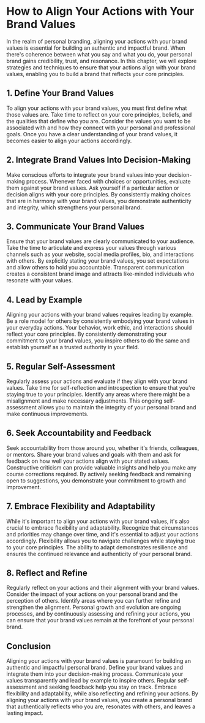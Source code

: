 # How to Align Your Actions with Your Brand Values

In the realm of personal branding, aligning your actions with your brand values is essential for building an authentic and impactful brand. When there's coherence between what you say and what you do, your personal brand gains credibility, trust, and resonance. In this chapter, we will explore strategies and techniques to ensure that your actions align with your brand values, enabling you to build a brand that reflects your core principles.

## 1\. Define Your Brand Values

To align your actions with your brand values, you must first define what those values are. Take time to reflect on your core principles, beliefs, and the qualities that define who you are. Consider the values you want to be associated with and how they connect with your personal and professional goals. Once you have a clear understanding of your brand values, it becomes easier to align your actions accordingly.

## 2\. Integrate Brand Values Into Decision-Making

Make conscious efforts to integrate your brand values into your decision-making process. Whenever faced with choices or opportunities, evaluate them against your brand values. Ask yourself if a particular action or decision aligns with your core principles. By consistently making choices that are in harmony with your brand values, you demonstrate authenticity and integrity, which strengthens your personal brand.

## 3\. Communicate Your Brand Values

Ensure that your brand values are clearly communicated to your audience. Take the time to articulate and express your values through various channels such as your website, social media profiles, bio, and interactions with others. By explicitly stating your brand values, you set expectations and allow others to hold you accountable. Transparent communication creates a consistent brand image and attracts like-minded individuals who resonate with your values.

## 4\. Lead by Example

Aligning your actions with your brand values requires leading by example. Be a role model for others by consistently embodying your brand values in your everyday actions. Your behavior, work ethic, and interactions should reflect your core principles. By consistently demonstrating your commitment to your brand values, you inspire others to do the same and establish yourself as a trusted authority in your field.

## 5\. Regular Self-Assessment

Regularly assess your actions and evaluate if they align with your brand values. Take time for self-reflection and introspection to ensure that you're staying true to your principles. Identify any areas where there might be a misalignment and make necessary adjustments. This ongoing self-assessment allows you to maintain the integrity of your personal brand and make continuous improvements.

## 6\. Seek Accountability and Feedback

Seek accountability from those around you, whether it's friends, colleagues, or mentors. Share your brand values and goals with them and ask for feedback on how well your actions align with your stated values. Constructive criticism can provide valuable insights and help you make any course corrections required. By actively seeking feedback and remaining open to suggestions, you demonstrate your commitment to growth and improvement.

## 7\. Embrace Flexibility and Adaptability

While it's important to align your actions with your brand values, it's also crucial to embrace flexibility and adaptability. Recognize that circumstances and priorities may change over time, and it's essential to adjust your actions accordingly. Flexibility allows you to navigate challenges while staying true to your core principles. The ability to adapt demonstrates resilience and ensures the continued relevance and authenticity of your personal brand.

## 8\. Reflect and Refine

Regularly reflect on your actions and their alignment with your brand values. Consider the impact of your actions on your personal brand and the perception of others. Identify areas where you can further refine and strengthen the alignment. Personal growth and evolution are ongoing processes, and by continuously assessing and refining your actions, you can ensure that your brand values remain at the forefront of your personal brand.

## Conclusion

Aligning your actions with your brand values is paramount for building an authentic and impactful personal brand. Define your brand values and integrate them into your decision-making process. Communicate your values transparently and lead by example to inspire others. Regular self-assessment and seeking feedback help you stay on track. Embrace flexibility and adaptability, while also reflecting and refining your actions. By aligning your actions with your brand values, you create a personal brand that authentically reflects who you are, resonates with others, and leaves a lasting impact.
